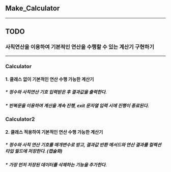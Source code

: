 ## Make_Calculator
---
## TODO
### 사칙연산을 이용하여 기본적인 연산을 수행할 수 있는 계산기 구현하기
---
### Calculator
#### 1. 클래스 없이 기본적인 연산 수행 가능한 계산기
##### * 정수와 사칙연산 기호 입력받은 후 결과값을 출력한다.
##### * 반복문을 이용하여 계산을 계속 진행, exit 문자열 입력 시에 진행이 종료된다.

### Calculator2
#### 2. 클래스 적용하여 기본적인 연산 수행 가능한 계산기
##### * 정수와 사칙 연산 기호를 매개변수로 받고, 결과값 반환 메서드와 연산 결과를 컬렉션 타입 필드에 저장한다. (캡슐화)
##### * 가장 먼저 저장된 데이터를 삭제하는 기능을 추가한다.
